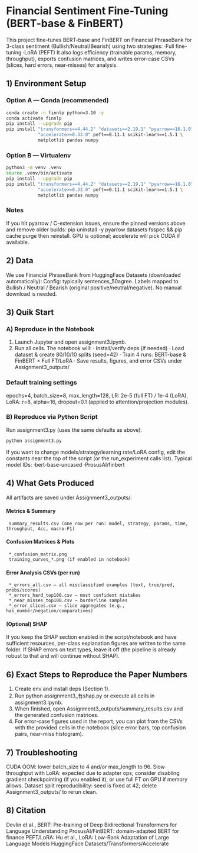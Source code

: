 # Financial Sentiment Fine-Tuning (BERT-base & FinBERT)
This project fine-tunes BERT-base and FinBERT on Financial PhraseBank for 3-class sentiment (Bullish/Neutral/Bearish) using two strategies:
·Full fine-tuning
·LoRA (PEFT)
It also logs efficiency (trainable params, memory, throughput), exports confusion matrices, and writes error-case CSVs (slices, hard errors, near-misses) for analysis.

## 1) Environment Setup
### Option A — Conda (recommended)
```bash
conda create -n finnlp python=3.10 -y
conda activate finnlp
pip install --upgrade pip
pip install "transformers==4.44.2" "datasets==2.19.1" "pyarrow==16.1.0" \
            "accelerate>=0.33.0" peft==0.11.1 scikit-learn==1.5.1 \
            matplotlib pandas numpy
```

### Option B — Virtualenv
```bash
python3 -m venv .venv
source .venv/bin/activate
pip install --upgrade pip
pip install "transformers==4.44.2" "datasets==2.19.1" "pyarrow==16.1.0" \
            "accelerate>=0.33.0" peft==0.11.1 scikit-learn==1.5.1 \
            matplotlib pandas numpy
```
### Notes
If you hit pyarrow / C-extension issues, ensure the pinned versions above and remove older builds:
pip uninstall -y pyarrow datasets fsspec && pip cache purge then reinstall.
GPU is optional; accelerate will pick CUDA if available.

## 2) Data
We use Financial PhraseBank from HuggingFace Datasets (downloaded automatically):
Config: typically sentences_50agree.
Labels mapped to Bullish / Neutral / Bearish (original positive/neutral/negative).
No manual download is needed.

## 3) Quik Start
### A) Reproduce in the Notebook
1. Launch Jupyter and open assignment3.ipynb.
2. Run all cells. The notebook will:
   · Install/verify deps (if needed)
   · Load dataset & create 80/10/10 splits (seed=42)
   · Train 4 runs:
       BERT-base & FinBERT × Full FT/LoRA
   · Save results, figures, and error CSVs under Assignment3_outputs/
   
### Default training settings
epochs=4, batch_size=8, max_length=128,
LR: 2e-5 (full FT) / 1e-4 (LoRA),
LoRA: r=8, alpha=16, dropout=0.1 (applied to attention/projection modules).

### B) Reproduce via Python Script
Run assignment3.py (uses the same defaults as above):
```bash
python assignment3.py
```
If you want to change models/strategy/learning rate/LoRA config, edit the constants near the top of the script (or the run_experiment calls list). Typical model IDs:
·bert-base-uncased
·ProsusAI/finbert

## 4) What Gets Produced
All artifacts are saved under Assignment3_outputs/:
#### Metrics & Summary
     summary_results.csv (one row per run: model, strategy, params, time, throughput, Acc, macro-F1)
#### Confusion Matrices & Plots
     *_confusion_matrix.png
     training_curves_*.png (if enabled in notebook)
#### Error Analysis CSVs (per run)
     *_errors_all.csv — all misclassified examples (text, true/pred, probs/scores)
     *_errors_hard_top100.csv — most confident mistakes
     *_near_misses_top100.csv — borderline samples
     *_error_slices.csv — slice aggregates (e.g., has_number/negation/comparatives)
#### (Optional) SHAP
If you keep the SHAP section enabled in the script/notebook and have sufficient resources, per-class explanation figures are written to the same folder. If SHAP errors on text types, leave it off (the pipeline is already robust to that and will continue without SHAP).


## 6) Exact Steps to Reproduce the Paper Numbers
1. Create env and install deps (Section 1).
2. Run python assignment3_有shap.py or execute all cells in assignment3.ipynb.
3. When finished, open Assignment3_outputs/summary_results.csv and the generated confusion matrices.
4. For error-case figures used in the report, you can plot from the CSVs with the provided cells in the notebook (slice error bars, top confusion pairs, near-miss histogram).


## 7) Troubleshooting
CUDA OOM: lower batch_size to 4 and/or max_length to 96.
Slow throughput with LoRA: expected due to adapter ops; consider disabling gradient checkpointing (if you enabled it), or use full FT on GPU if memory allows.
Dataset split reproducibility: seed is fixed at 42; delete Assignment3_outputs/ to rerun clean.

## 8) Citation
Devlin et al., BERT: Pre-training of Deep Bidirectional Transformers for Language Understanding
ProsusAI/FinBERT: domain-adapted BERT for finance
PEFT/LoRA: Hu et al., LoRA: Low-Rank Adaptation of Large Language Models
HuggingFace Datasets/Transformers/Accelerate

